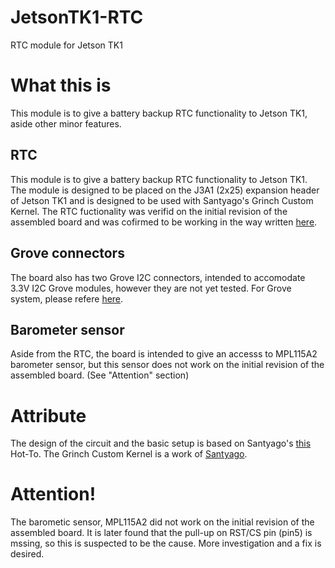 # JetsonTK1-RTC
RTC module for Jetson TK1

# What this is

This module is to give a battery backup RTC functionality to Jetson TK1, aside other minor features.

## RTC

This module is to give a battery backup RTC functionality to Jetson TK1.
The module is designed to be placed on the J3A1 (2x25) expansion header of Jetson TK1 and is designed to be used with Santyago's Grinch Custom Kernel.
The RTC fuctionality was verifid on the initial revision of the assembled board and was cofirmed to be working in the way written  [here](http://elinux.org/Jetson/RTC). 

## Grove connectors

The board also has two Grove I2C connectors, intended to accomodate 3.3V I2C Grove modules, however they are not yet tested.
For Grove system, please refere [here](http://www.seeedstudio.com/wiki/Grove_System).

## Barometer sensor

Aside from the RTC, the board is intended to give an accesss to MPL115A2 barometer sensor, but this sensor does not work on the initial revision of the assembled board. (See "Attention" section)

# Attribute

The design of the circuit and the basic setup is based on Santyago's [this](https://devtalk.nvidia.com/default/topic/769727/embedded-systems/-howto-battery-backup-rtc/) Hot-To.
The Grinch Custom Kernel is a work of [Santyago](https://devtalk.nvidia.com/member/1982212/).

# Attention!

The barometic sensor, MPL115A2 did not work on the initial revision of the assembled board.
It is later found that the pull-up on RST/CS pin (pin5) is mssing, so this is suspected to be the cause. 
More investigation and a fix is desired.
